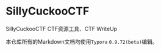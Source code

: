 # SillyCuckooCTF
SillyCuckooCTF   CTF资源工具、CTF WriteUp 

本仓库所有的Markdown文档均使用`Typora` `0.9.72(beta)`编辑。

